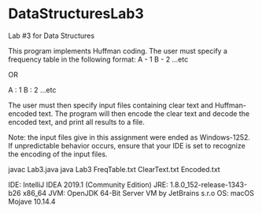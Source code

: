 # DataStructuresLab3
Lab #3 for Data Structures

This program implements Huffman coding. The user must specify a frequency table in the following format:
A - 1
B - 2
...etc

OR

A : 1
B : 2
...etc

The user must then specify input files containing clear text and Huffman-encoded text. The program will then encode the clear text and decode the encoded text, and print all results to a file.

Note: the input files give in this assignment were ended as Windows-1252. If unpredictable behavior occurs, ensure that your IDE is set to recognize the encoding of the input files.

javac Lab3.java
java Lab3 FreqTable.txt ClearText.txt Encoded.txt

IDE: IntelliJ IDEA 2019.1 (Community Edition)
JRE: 1.8.0_152-release-1343-b26 x86_64
JVM: OpenJDK 64-Bit Server VM by JetBrains s.r.o
OS: macOS Mojave 10.14.4

